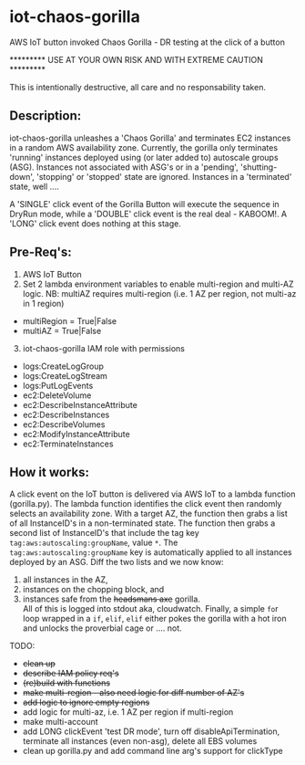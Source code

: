# iot-chaos-gorilla
AWS IoT button invoked Chaos Gorilla - DR testing at the click of a button

********* USE AT YOUR OWN RISK AND WITH EXTREME CAUTION *********

This is intentionally destructive, all care and no responsability taken. 


## Description:
iot-chaos-gorilla unleashes a 'Chaos Gorilla' and terminates EC2 instances in a random AWS availability zone.
Currently, the gorilla only terminates 'running' instances deployed using (or later added to) autoscale groups (ASG). Instances not associated with ASG's or in a 'pending', 'shutting-down', 'stopping' or 'stopped' state are ignored. Instances in a 'terminated' state, well ....

A 'SINGLE' click event of the Gorilla Button will execute the sequence in DryRun mode, while a 'DOUBLE' click event is the real deal - KABOOM!. A 'LONG' click event does nothing at this stage.
  
## Pre-Req's:
1. AWS IoT Button  
2. Set 2 lambda environment variables to enable multi-region and multi-AZ logic. NB: multiAZ requires multi-region (i.e. 1 AZ per region, not multi-az in 1 region)
  * multiRegion = True|False
  * multiAZ = True|False
3. iot-chaos-gorilla IAM role with permissions
  * logs:CreateLogGroup  
  * logs:CreateLogStream  
  * logs:PutLogEvents  
  * ec2:DeleteVolume  
  * ec2:DescribeInstanceAttribute  
  * ec2:DescribeInstances  
  * ec2:DescribeVolumes  
  * ec2:ModifyInstanceAttribute  
  * ec2:TerminateInstances  

## How it works: 
A click event on the IoT button is delivered via AWS IoT to a lambda function (gorilla.py). The lambda function identifies the click event then randomly selects an availability zone. With a target AZ, the function then grabs a list of all InstanceID's in a non-terminated state. The function then grabs a second list of InstanceID's that include the tag key `tag:aws:autoscaling:groupName`, value `*`. The `tag:aws:autoscaling:groupName` key is automatically applied to all instances deployed by an ASG. Diff the two lists and we now know:  
1. all instances in the AZ,  
2. instances on the chopping block, and  
3. instances safe from the ~~headsmans axe~~ gorilla.  
All of this is logged into stdout aka, cloudwatch. Finally, a simple `fo`r loop wrapped in a `if`, `elif`, `elif` either pokes the gorilla with a hot iron and unlocks the proverbial cage or .... not.



TODO:  
* ~~clean up~~  
* ~~describe IAM policy req's~~  
* ~~(re)build with functions~~  
* ~~make multi-region - also need logic for diff number of AZ's~~  
* ~~add logic to ignore empty regions~~  
* add logic for multi-az, i.e. 1 AZ per region if multi-region
* make multi-account  
* add LONG clickEvent 'test DR mode', turn off disableApiTermination, terminate all instances (even non-asg), delete all EBS volumes
* clean up gorilla.py and add command line arg's support for clickType
